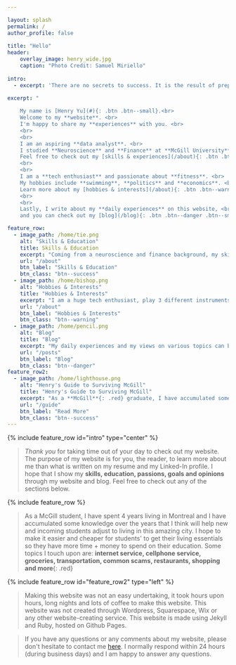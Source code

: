 ```yaml
---

layout: splash
permalink: /
author_profile: false
    
title: "Hello"
header:
    overlay_image: henry_wide.jpg
    caption: "Photo Credit: Samuel Miriello"
    
intro: 
  - excerpt: 'There are no secrets to success. It is the result of preparation, hard work, and learning from failure.[Colin Powell]'
  
excerpt: "

    My name is [Henry Yu](#){: .btn .btn--small}.<br>
    Welcome to my **website**. <br>
    I'm happy to share my **experiences** with you. <br>
    <br> 
    <br>
    I am an aspiring **data analyst**. <br>
    I studied **Neuroscience** and **Finance** at **McGill University**{: #red .red}<br>
    Feel free to check out my [skills & experiences](/about){: .btn .btn--success .btn--small}<br>
    <br>
    <br>
    I am a **tech enthusiast** and passionate about **fitness**. <br>
    My hobbies include **swimming**, **politics** and **economics**. <br> 
    Learn more about my [hobbies & interests](/about){: .btn .btn--warning .btn--small}<br>
    <br>
    <br>
    Lastly, I write about my **daily experiences** on this website, <br>
    and you can check out my [blog](/blog){: .btn .btn--danger .btn--small}"

feature_row:
  - image_path: /home/tie.png
    alt: "Skills & Education"
    title: Skills & Education
    excerpt: "Coming from a neuroscience and finance background, my skillset is adaptable to **numerous industries**."
    url: "/about"
    btn_label: "Skills & Education" 
    btn_class: "btn--success"
  - image_path: /home/bishop.png
    alt: "Hobbies & Interests"
    title: "Hobbies & Interests"
    excerpt: "I am a huge tech enthusiast, play 3 different instruments and love swimming."
    url: "/about"
    btn_label: "Hobbies & Interests"
    btn_class: "btn--warning"
  - image_path: /home/pencil.png
    alt: "Blog"
    title: "Blog"
    excerpt: "My daily experiences and my views on various topics can be found here."
    url: "/posts"
    btn_label: "Blog"
    btn_class: "btn--danger"
feature_row2:
  - image_path: /home/lighthouse.png
    alt: "Henry's Guide to Surviving McGill"
    title: "Henry's Guide to Surviving McGill"
    excerpt: "As a **McGill**{: .red} graduate, I have accumulated some tips and advice to help you survive your time at **McGill**{: .red}."
    url: "/guide"
    btn_label: "Read More"
    btn_class: "btn--success"
---
```

{% include feature_row id="intro" type="center" %}

> *Thank you* for taking time out of your day to check out my website. The purpose of my website is for you, the reader, to learn more about me than what is written on my resume and my Linked-In profile. I hope that I show my **skills, education, passions, goals and opinions** through my website and blog. Feel free to check out any of the sections below. 

{% include feature_row %}

> As a McGill student, I have spent 4 years living in Montreal and I have accumulated some knowledge over the years that I think will help new and incoming students adjust to living in this amazing city. I hope to make it easier and cheaper for students' to get their living essentials so they have more time + money to spend on their education. Some topics I touch upon are: **internet service, cellphone service, groceries, transportation, common scams, restaurants, shopping and more**{: .red} 

{% include feature_row id="feature_row2" type="left" %}

> Making this website was not an easy undertaking, it took hours upon hours, long nights and lots of coffee to make this website. This website was not created through Wordpress, Squarespace, Wix or any other website-creating service. This website is made using Jekyll and Ruby, hosted on Github Pages. 

> If you have any questions or any comments about my website, please don't hesitate to contact me [here](/contact). I normally respond within 24 hours (during business days) and I am happy to answer any questions. 

